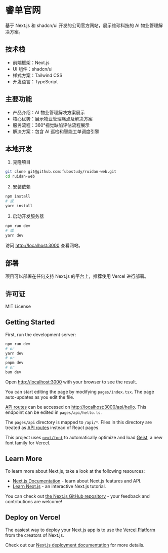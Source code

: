 # 睿单官网

基于 Next.js 和 shadcn/ui 开发的公司官方网站，展示维珍科技的 AI 物业管理解决方案。

## 技术栈

- 前端框架：Next.js
- UI 组件：shadcn/ui
- 样式方案：Tailwind CSS
- 开发语言：TypeScript

## 主要功能

- 产品介绍：AI 物业管理解决方案展示
- 核心优势：展示物业管理痛点及解决方案
- 服务流程：360°视觉缺陷评估流程展示
- 解决方案：包含 AI 巡检和智能工单调度引擎

## 本地开发

1. 克隆项目
```bash
git clone git@github.com:fubostudy/ruidan-web.git
cd ruidan-web
```

2. 安装依赖
```bash
npm install
# 或
yarn install
```

3. 启动开发服务器
```bash
npm run dev
# 或
yarn dev
```

访问 [http://localhost:3000](http://localhost:3000) 查看网站。

## 部署

项目可以部署在任何支持 Next.js 的平台上，推荐使用 Vercel 进行部署。

## 许可证

MIT License

## Getting Started

First, run the development server:

```bash
npm run dev
# or
yarn dev
# or
pnpm dev
# or
bun dev
```

Open [http://localhost:3000](http://localhost:3000) with your browser to see the result.

You can start editing the page by modifying `pages/index.tsx`. The page auto-updates as you edit the file.

[API routes](https://nextjs.org/docs/pages/building-your-application/routing/api-routes) can be accessed on [http://localhost:3000/api/hello](http://localhost:3000/api/hello). This endpoint can be edited in `pages/api/hello.ts`.

The `pages/api` directory is mapped to `/api/*`. Files in this directory are treated as [API routes](https://nextjs.org/docs/pages/building-your-application/routing/api-routes) instead of React pages.

This project uses [`next/font`](https://nextjs.org/docs/pages/building-your-application/optimizing/fonts) to automatically optimize and load [Geist](https://vercel.com/font), a new font family for Vercel.

## Learn More

To learn more about Next.js, take a look at the following resources:

- [Next.js Documentation](https://nextjs.org/docs) - learn about Next.js features and API.
- [Learn Next.js](https://nextjs.org/learn-pages-router) - an interactive Next.js tutorial.

You can check out [the Next.js GitHub repository](https://github.com/vercel/next.js) - your feedback and contributions are welcome!

## Deploy on Vercel

The easiest way to deploy your Next.js app is to use the [Vercel Platform](https://vercel.com/new?utm_medium=default-template&filter=next.js&utm_source=create-next-app&utm_campaign=create-next-app-readme) from the creators of Next.js.

Check out our [Next.js deployment documentation](https://nextjs.org/docs/pages/building-your-application/deploying) for more details.
